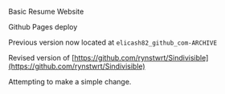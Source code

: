 Basic Resume Website

Github Pages deploy

Previous version now located at `elicash82_github_com-ARCHIVE`

Revised version of [https://github.com/rynstwrt/Sindivisible](https://github.com/rynstwrt/Sindivisible)

Attempting to make a simple change.
